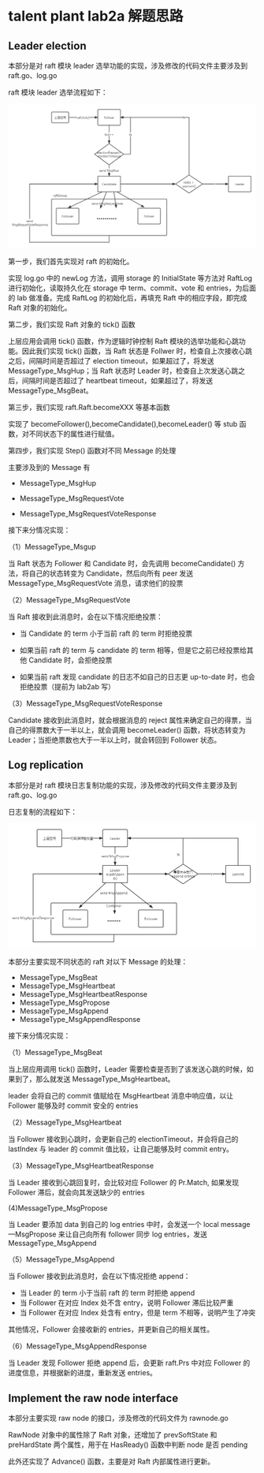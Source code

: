 # talent plant lab2a 解题思路

## Leader election

本部分是对 raft 模块 leader 选举功能的实现，涉及修改的代码文件主要涉及到 raft.go、log.go

raft 模块 leader 选举流程如下：

![](../imgs/solution/leader%20election.jpg)

第一步，我们首先实现对 raft 的初始化。

实现 log.go 中的 newLog 方法，调用 storage 的 InitialState 等方法对 RaftLog 进行初始化，读取持久化在 storage 中 term、commit、vote 和 entries，为后面的 lab 做准备。完成 RaftLog 的初始化后，再填充 Raft 中的相应字段，即完成 Raft 对象的初始化。

第二步，我们实现 Raft 对象的 tick() 函数

上层应用会调用 tick() 函数，作为逻辑时钟控制 Raft 模块的选举功能和心跳功能。因此我们实现 tick() 函数，当 Raft 状态是 Follwer 时，检查自上次接收心跳之后，间隔时间是否超过了 election timeout，如果超过了，将发送 MessageType_MsgHup；当 Raft 状态时 Leader 时，检查自上次发送心跳之后，间隔时间是否超过了 heartbeat timeout，如果超过了，将发送 MessageType_MsgBeat。

第三步，我们实现 raft.Raft.becomeXXX 等基本函数

实现了 becomeFollower(),becomeCandidate(),becomeLeader() 等 stub 函数，对不同状态下的属性进行赋值。

第四步，我们实现 Step() 函数对不同 Message 的处理

主要涉及到的 Message 有

- MessageType_MsgHup

- MessageType_MsgRequestVote

- MessageType_MsgRequestVoteResponse

  

接下来分情况实现：

（1）MessageType_Msgup

当 Raft 状态为 Follower 和 Candidate 时，会先调用 becomeCandidate() 方法，将自己的状态转变为 Candidate，然后向所有 peer 发送 MessageType_MsgRequestVote 消息，请求他们的投票

（2）MessageType_MsgRequestVote

当 Raft 接收到此消息时，会在以下情况拒绝投票：

- 当 Candidate 的 term 小于当前 raft 的 term 时拒绝投票

- 如果当前 raft 的 term 与 candidate 的 term 相等，但是它之前已经投票给其他 Candidate 时，会拒绝投票

- 如果当前 raft 发现 candidate 的日志不如自己的日志更 up-to-date 时，也会拒绝投票（提前为 lab2ab 写）

（3）MessageType_MsgRequestVoteResponse

Candidate 接收到此消息时，就会根据消息的 reject 属性来确定自己的得票，当自己的得票数大于一半以上，就会调用 becomeLeader() 函数，将状态转变为 Leader；当拒绝票数也大于一半以上时，就会转回到 Follower 状态。

## Log replication

本部分是对 raft 模块日志复制功能的实现，涉及修改的代码文件主要涉及到 raft.go、log.go

日志复制的流程如下：

![Log Replication](../imgs/solution/log%20replication.jpg)

本部分主要实现不同状态的 raft 对以下 Message 的处理：

- MessageType_MsgBeat
- MessageType_MsgHeartbeat
- MessageType_MsgHeartbeatResponse
- MessageType_MsgPropose
- MessageType_MsgAppend
- MessageType_MsgAppendResponse

接下来分情况实现：

（1）MessageType_MsgBeat

当上层应用调用 tick() 函数时，Leader 需要检查是否到了该发送心跳的时候，如果到了，那么就发送 MessageType_MsgHeartbeat。

leader 会将自己的 commit 值赋给在 MsgHeartbeat 消息中响应值，以让 Follower 能够及时 commit 安全的 entries

（2）MessageType_MsgHeartbeat

当 Follower 接收到心跳时，会更新自己的 electionTimeout，并会将自己的 lastIndex 与 leader 的 commit 值比较，让自己能够及时 commit entry。

（3）MessageType_MsgHeartbeatResponse

当 Leader 接收到心跳回复时，会比较对应 Follower 的 Pr.Match, 如果发现 Follower 滞后，就会向其发送缺少的 entries

 (4)MessageType_MsgPropose

当 Leader 要添加 data 到自己的 log entries 中时，会发送一个 local message—MsgPropose 来让自己向所有 follower 同步 log entries，发送 MessageType_MsgAppend

（5）MessageType_MsgAppend

当 Follower 接收到此消息时，会在以下情况拒绝 append：

- 当 Leader 的 term 小于当前 raft 的 term 时拒绝 append
- 当 Follower 在对应 Index 处不含 entry，说明 Follower 滞后比较严重
- 当 Follower 在对应 Index 处含有 entry，但是 term 不相等，说明产生了冲突

其他情况，Follower 会接收新的 entries，并更新自己的相关属性。

（6）MessageType_MsgAppendResponse

当 Leader 发现 Follower 拒绝 append 后，会更新 raft.Prs 中对应 Follower 的进度信息，并根据新的进度，重新发送 entries。

## Implement the raw node interface

本部分主要实现 raw node 的接口，涉及修改的代码文件为 rawnode.go

RawNode 对象中的属性除了 Raft 对象，还增加了 prevSoftState 和 preHardState 两个属性，用于在 HasReady() 函数中判断 node 是否 pending

此外还实现了 Advance() 函数，主要是对 Raft 内部属性进行更新。

